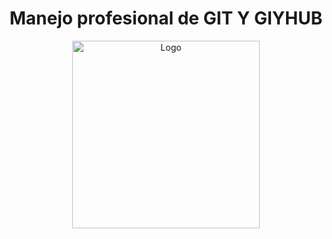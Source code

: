 <div align="center">
	<h1> Manejo profesional de GIT Y GIYHUB </h1>
</div>

<div align="center">
	<a href="https://wureset.com/">
		<img src="<img src="https://i.ibb.co/7Ss7BTk/OG-platzi-Dic-2019.png" alt="Logo" height="300" width="300">
	</a>
</div>
